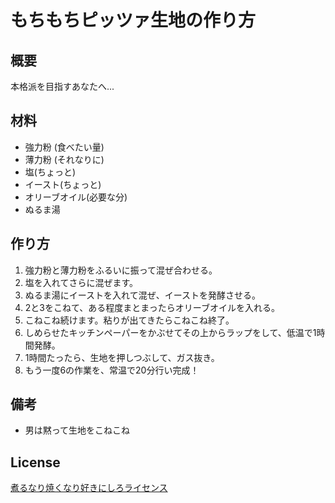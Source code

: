 # もちもちピッツァ生地の作り方

## 概要
本格派を目指すあなたへ...

## 材料
* 強力粉 (食べたい量)
* 薄力粉 (それなりに)
* 塩(ちょっと)
* イースト(ちょっと)
* オリーブオイル(必要な分)
* ぬるま湯

## 作り方
1. 強力粉と薄力粉をふるいに振って混ぜ合わせる。
2. 塩を入れてさらに混ぜます。
3. ぬるま湯にイーストを入れて混ぜ、イーストを発酵させる。
4. 2と3をこねて、ある程度まとまったらオリーブオイルを入れる。
5. こねこね続けます。粘りが出てきたらこねこね終了。
6. しめらせたキッチンペーパーをかぶせてその上からラップをして、低温で1時間発酵。
7. 1時間たったら、生地を押しつぶして、ガス抜き。
8. もう一度6の作業を、常温で20分行い完成！

## 備考
* 男は黙って生地をこねこね

## License
[煮るなり焼くなり好きにしろライセンス](http://www.kmonos.net/nysl/)
